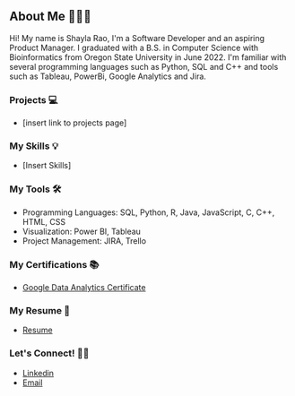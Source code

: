 ## About Me 🙋🏽‍♀️


Hi! My name is Shayla Rao, I'm a Software Developer and an aspiring Product Manager. I graduated with a B.S. in Computer Science with Bioinformatics from Oregon State University in June 2022. I'm familiar with several programming languages such as Python, SQL and C++ and tools such as Tableau, PowerBi, Google Analytics and Jira. 

### Projects 💻
* [insert link to projects page]

### My Skills 💡
* [Insert Skills]

### My Tools 🛠
* Programming Languages: SQL, Python, R, Java, JavaScript, C, C++, HTML, CSS
* Visualization: Power BI, Tableau
* Project Management: JIRA, Trello

### My Certifications 📚
* [Google Data Analytics Certificate](https://coursera.org/share/6ab9663a4fabf8c28d4dfaf83724d43e)


### My Resume 📄
* [Resume](https://github.com/shaylarao/resume/blob/main/Shayla_Rao_Resume.pdf)


### Let's Connect! 🤝🏼
* [Linkedin](https://www.linkedin.com/in/shayla-rao/)
* [Email](shayla.rao@gmail.com)




